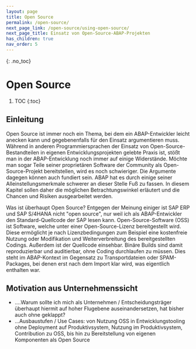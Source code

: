 ```yaml
---
layout: page
title: Open Source
permalink: /open-source/
next_page_link: /open-source/using-open-source/
next_page_title: Einsatz von Open-Source-ABAP-Projekten
has_children: true
nav_order: 5
---
```


{: .no_toc}
# Open Source

1. TOC
{:toc}

## Einleitung

Open Source ist immer noch ein Thema, bei dem ein ABAP-Entwickler leicht anecken kann und gegebenenfalls für den Einsatz argumentieren muss. Während in anderen Programmiersprachen der Einsatz von Open-Source-Bestandteilen in eigenen Entwicklungsprojekten gelebte Praxis ist, stößt man in der ABAP-Entwicklung noch immer auf einige Widerstände. Möchte man sogar Teile seiner proprietären Software der Community als Open-Source-Projekt bereitstellen, wird es noch schwieriger. Die Argumente dagegen können auch fundiert sein. ABAP hat es durch einige seiner Alleinstellungsmerkmale schwerer an dieser Stelle Fuß zu fassen. In diesem Kapitel sollen daher die möglichen Betrachtungswinkel erläutert und die Chancen und Risiken ausgearbeitet werden.

Was ist überhaupt Open Source? Entgegen der Meinung einiger ist SAP ERP und SAP S/4HANA nicht "open source", nur weil ich als ABAP-Entwickler den Standard-Quellcode der SAP lesen kann. Open-Source-Software (OSS) ist Software, welche unter einer Open-Source-Lizenz bereitgestellt wird. Diese ermöglicht je nach Lizenzbedingungen zum Beispiel eine kostenfreie Nutzung oder Modifikation und Weiterverbreitung des bereitgestellten Codings. Außerdem ist der Quellcode einsehbar. Binäre Builds sind damit reproduzierbar und auditierbar, ohne Coding durchlaufen zu müssen. Dies steht im ABAP-Kontext im Gegensatz zu Transportdateien oder SPAM-Packages, bei denen erst nach dem Import klar wird, was eigentlich enthalten war.

## Motivation aus Unternehmenssicht

- ....Warum sollte ich mich als Unternehmen / Entscheidungsträger überhaupt hiermit auf hoher Flugebene auseinandersetzen, hat bisher auch ohne geklappt?
- ...Ausbaustufen / Use Cases: von Nutzung OSS in Entwicklungstooling ohne Deployment auf Produktivsystem, Nutzung im Produktivsystem, Contribution zu OSS, bis hin zu Bereitstellung von eigenen Komponenten als Open Source
